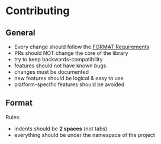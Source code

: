 # Contributing

## General

- Every change should follow the [FORMAT Requirements](#format)
- PRs should NOT change the core of the library
- try to keep backwards-compatibility
- features should not have known bugs
- changes must be documented
- new features should be logical & easy to use
- platform-specific features should be avoided

## Format

Rules:
- indents should be **2 spaces** (not tabs)
- everything should be under the namespace of the project